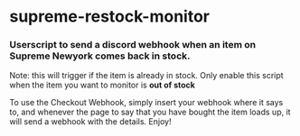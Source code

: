 # supreme-restock-monitor
### Userscript to send a discord webhook when an item on Supreme Newyork comes back in stock.

Note: this will trigger if the item is already in stock. Only enable this script when the item you want to monitor is **out of stock**

To use the Checkout Webhook, simply insert your webhook where it says to, and whenever the page to say that you have bought the item loads up, it will send a webhook with the details. Enjoy!
